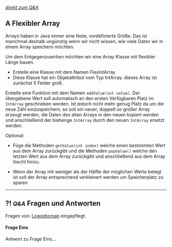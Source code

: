 *[direkt zum Q&A](#-qa-fragen-und-antworten)*

## **A** Flexibler Array

Arrays haben in Java immer eine feste, vordefinierte Größe. Das ist manchmal deshalb ungünstig wenn wir nicht wissen, wie viele Daten wir in einem Array speichern möchten. 

Um dem Entgegenzuwirken möchten wir eine Array Klasse mit flexibler Länge bauen. 

- Erstelle eine Klasse mit dem Namen FlexIntArray 
- Diese Klasse hat ein Objekattribut vom Typ IntArray. dieses Array ist zunächst 5 Felder groß.

Erstelle eine Funktion mit dem Namen `addValue(int value)`. Der übergebene Wert soll automatisch an den ersten Verfügbaren Platz im `IntArray` geschrieben werden. Ist jedoch nicht mehr genug Platz da um die neue Zahl einzuspeichern, so soll ein neuer, doppelt so großer Array erzeugt werden, die Daten des alten Arrays in den neuen kopiert werden und anschließend der bisherige `IntArray` durch den neuen `IntArray` ersetzt werden.

Optional: 

- Füge die Methoden `getValue(int index)` welche einen bestimmten Wert aus dem Array zurückgibt und die Methoden `popValue()` welche den letzten Wert aus dem Array zurückgibt und anschließend aus dem Array löscht hinzu.

- Wenn der Array mit weniger als der Hälfte der möglichen Werte belegt ist soll der Array entsprechend verkleinert werden um Speicherplatz zu sparen

---

## **?! _<small>Q&A</small>_** Fragen und Antworten

Fragen von: [Logophoman](https://github.com/Logophoman) eingepflegt.

#### Frage Eins
Antwort zu Frage Eins...


